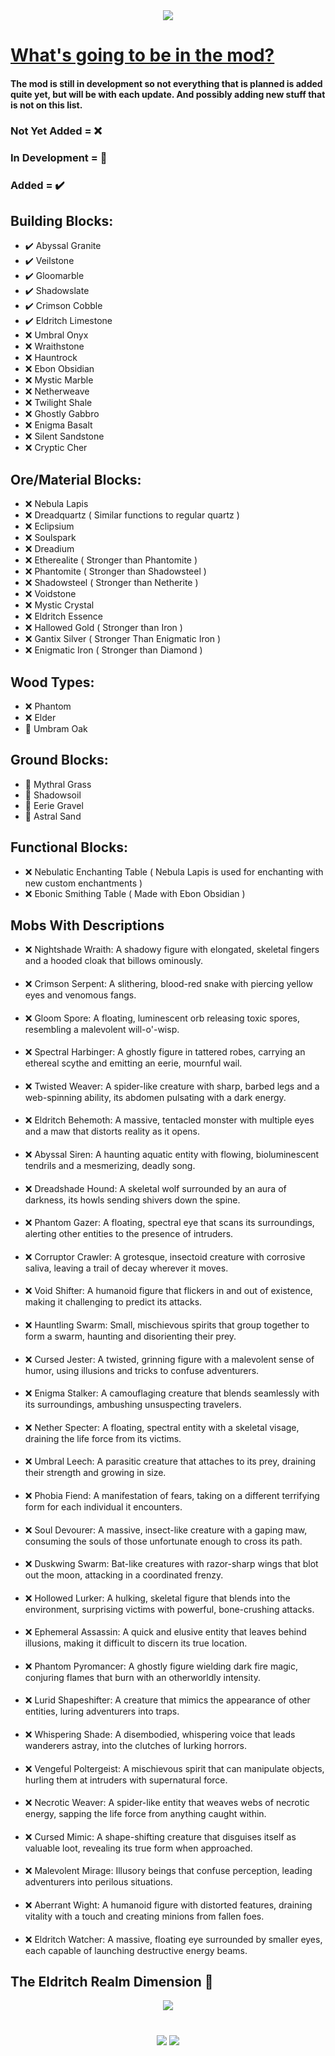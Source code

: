 <div align="center"><img src="https://cdn.modrinth.com/data/cached_images/fc2cb25ea962e10dda7249998032234c37e74345.png"></div>

# <ins>What's going to be in the mod?</ins>



#### The mod is still in development so not everything that is planned is added quite yet, but will be with each update. And possibly adding new stuff that is not on this list.


### Not Yet Added = ❌
### In Development = 🚧
### Added = ✔️
###
## Building Blocks:
- ✔️ Abyssal Granite
- ✔️ Veilstone
- ✔️ Gloomarble
- ✔️ Shadowslate
- ✔️ Crimson Cobble
- ✔️ Eldritch Limestone
- ❌ Umbral Onyx
- ❌ Wraithstone
- ❌ Hauntrock
- ❌ Ebon Obsidian
- ❌ Mystic Marble
- ❌ Netherweave
- ❌ Twilight Shale
- ❌ Ghostly Gabbro
- ❌ Enigma Basalt
- ❌ Silent Sandstone
- ❌ Cryptic Cher

## Ore/Material Blocks:
- ❌ Nebula Lapis
- ❌ Dreadquartz ( Similar functions to regular quartz )
- ❌ Eclipsium
- ❌ Soulspark
- ❌ Dreadium
- ❌ Etherealite ( Stronger than Phantomite )
- ❌ Phantomite ( Stronger than Shadowsteel )
- ❌ Shadowsteel ( Stronger than Netherite )
- ❌ Voidstone
- ❌ Mystic Crystal
- ❌ Eldritch Essence
- ❌ Hallowed Gold ( Stronger than Iron )
- ❌ Gantix Silver ( Stronger Than Enigmatic Iron )
- ❌ Enigmatic Iron ( Stronger than Diamond )

## Wood Types:
- ❌ Phantom
- ❌ Elder
- 🚧 Umbram Oak

## Ground Blocks:
- 🚧 Mythral Grass
- 🚧 Shadowsoil
- 🚧 Eerie Gravel
- 🚧 Astral Sand

## Functional Blocks:
- ❌ Nebulatic Enchanting Table ( Nebula Lapis is used for enchanting with new custom enchantments )
- ❌ Ebonic Smithing Table ( Made with Ebon Obsidian )


## Mobs With Descriptions

- ❌ Nightshade Wraith: A shadowy figure with elongated, skeletal fingers and a hooded cloak that billows ominously.
####
- ❌ Crimson Serpent: A slithering, blood-red snake with piercing yellow eyes and venomous fangs.
####
- ❌ Gloom Spore: A floating, luminescent orb releasing toxic spores, resembling a malevolent will-o'-wisp.
####
- ❌ Spectral Harbinger: A ghostly figure in tattered robes, carrying an ethereal scythe and emitting an eerie, mournful wail.
####
- ❌ Twisted Weaver: A spider-like creature with sharp, barbed legs and a web-spinning ability, its abdomen pulsating with a dark energy.
####
- ❌ Eldritch Behemoth: A massive, tentacled monster with multiple eyes and a maw that distorts reality as it opens.
####
- ❌ Abyssal Siren: A haunting aquatic entity with flowing, bioluminescent tendrils and a mesmerizing, deadly song.
####
- ❌ Dreadshade Hound: A skeletal wolf surrounded by an aura of darkness, its howls sending shivers down the spine.
####
- ❌ Phantom Gazer: A floating, spectral eye that scans its surroundings, alerting other entities to the presence of intruders.
####
- ❌ Corruptor Crawler: A grotesque, insectoid creature with corrosive saliva, leaving a trail of decay wherever it moves.
####
- ❌ Void Shifter: A humanoid figure that flickers in and out of existence, making it challenging to predict its attacks.
####
- ❌ Hauntling Swarm: Small, mischievous spirits that group together to form a swarm, haunting and disorienting their prey.
####
- ❌ Cursed Jester: A twisted, grinning figure with a malevolent sense of humor, using illusions and tricks to confuse adventurers.
####
- ❌ Enigma Stalker: A camouflaging creature that blends seamlessly with its surroundings, ambushing unsuspecting travelers.
####
- ❌ Nether Specter: A floating, spectral entity with a skeletal visage, draining the life force from its victims.
####
- ❌ Umbral Leech: A parasitic creature that attaches to its prey, draining their strength and growing in size.
####
- ❌ Phobia Fiend: A manifestation of fears, taking on a different terrifying form for each individual it encounters.
####
- ❌ Soul Devourer: A massive, insect-like creature with a gaping maw, consuming the souls of those unfortunate enough to cross its path.
####
- ❌ Duskwing Swarm: Bat-like creatures with razor-sharp wings that blot out the moon, attacking in a coordinated frenzy.
####
- ❌ Hollowed Lurker: A hulking, skeletal figure that blends into the environment, surprising victims with powerful, bone-crushing attacks.
####
- ❌ Ephemeral Assassin: A quick and elusive entity that leaves behind illusions, making it difficult to discern its true location.
####
- ❌ Phantom Pyromancer: A ghostly figure wielding dark fire magic, conjuring flames that burn with an otherworldly intensity.
####
- ❌ Lurid Shapeshifter: A creature that mimics the appearance of other entities, luring adventurers into traps.
####
- ❌ Whispering Shade: A disembodied, whispering voice that leads wanderers astray, into the clutches of lurking horrors.
####
- ❌ Vengeful Poltergeist: A mischievous spirit that can manipulate objects, hurling them at intruders with supernatural force.
####
- ❌ Necrotic Weaver: A spider-like entity that weaves webs of necrotic energy, sapping the life force from anything caught within.
####
- ❌ Cursed Mimic: A shape-shifting creature that disguises itself as valuable loot, revealing its true form when approached.
####
- ❌ Malevolent Mirage: Illusory beings that confuse perception, leading adventurers into perilous situations.
####
- ❌ Aberrant Wight: A humanoid figure with distorted features, draining vitality with a touch and creating minions from fallen foes.
####
- ❌ Eldritch Watcher: A massive, floating eye surrounded by smaller eyes, each capable of launching destructive energy beams.

## The Eldritch Realm Dimension 🚧 

<div align="center"><a href="https://modrinth.com/mod/eldritch-realms/version/0.1-1.20.1"><img src="https://cdn.modrinth.com/data/cached_images/7476acc4f41b0d95605f7752ed2c8c61f7fdeb53.png"></a></div>


#
<div align="center"><a href="https://modrinth.com/user/keeblekapa"><img src="https://cdn.modrinth.com/data/cached_images/b3a43e06e42a86e7733902580548ae341b64e035.png"></a> <a href="https://www.patreon.com/KeebleKommunity"><img src="https://cdn.modrinth.com/data/cached_images/24f87fc778b7853beb8ec0e6dbb9cafdbeeb094e.png"></a></div>
